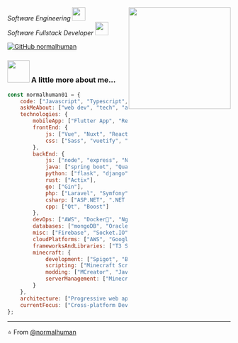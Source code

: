 <h2></h2>
<img align='right' src="https://media.giphy.com/media/11ZSwQNWba4YF2/giphy.gif" width="230">
<p><em>Software Engineering <img src="https://media.giphy.com/media/fYSnHlufseco8Fh93Z/giphy.gif" width="30"></br>Software Fullstack Developer <img src="https://media.giphy.com/media/WUlplcMpOCEmTGBtBW/giphy.gif" width="30"> 
</em></p>

[![GitHub normalhuman](https://img.shields.io/github/followers/normalhuman01?label=follow&style=social)](https://github.com/normalhuman)


### <img src="https://media.giphy.com/media/26n7b7PjSOZJwVCmY/giphy.gif" width="50"> A little more about me...  

```javascript
const normalhuman01 = {
    code: ["Javascript", "Typescript", "Python", "Java", "Rust", "Go", "PHP", "C#", "C++"],
    askMeAbout: ["web dev", "tech", "app dev", "chess", "system design", "AI/ML", "game dev", "software engineering"],
    technologies: {
        mobileApp: ["Flutter App", "React Native", "SwiftUI"],
        frontEnd: {
            js: ["Vue", "Nuxt", "React", "Angular", "Next.js", "Svelte"],
            css: ["Sass", "vuetify", "bootstrap", "tailwindCSS"]
        },
        backEnd: {
            js: ["node", "express", "NestJS"],
            java: ["spring boot", "Quarkus"],
            python: ["flask", "django", "FastAPI"],
            rust: ["Actix"],
            go: ["Gin"],
            php: ["Laravel", "Symfony", "CodeIgniter", "WordPress"],
            csharp: ["ASP.NET", ".NET Core", "Entity Framework"],
            cpp: ["Qt", "Boost"]
        },
        devOps: ["AWS", "Docker🐳", "Nginx", "Kubernetes", "Terraform", "Ansible"],
        databases: ["mongoDB", "Oracle", "SQL Server", "MySql", "sqlite", "PostgreSQL", "Redis"],
        misc: ["Firebase", "Socket.IO", "open-cv", "WebAssembly", "GraphQL", "Composer", "XAMPP"],
        cloudPlatforms: ["AWS", "Google Cloud", "Azure"],
        frameworksAndLibraries: ["T3 Stack", "Material-UI", "Chakra UI", "Svelte", "Laravel"],
        minecraft: {
            development: ["Spigot", "Bukkit", "Forge", "Fabric"],
            scripting: ["Minecraft Scripting API"],
            modding: ["MCreator", "Java Mod Development"],
            serverManagement: ["Minecraft Server Setup", "Plugin Configuration"]
        }
    },
    architecture: ["Progressive web applications", "Single page applications", "Microservices", "Serverless Architecture", "Desktop Applications", "Embedded Systems"],
    currentFocus: ["Cross-platform Development", "Cloud-native Solutions", "AI-driven Applications", "Performance Optimization", "Interactive Game Development", "System-Level Programming"],
};
```
---

⭐️ From [@normalhuman](https://github.com/normalhuman01)
